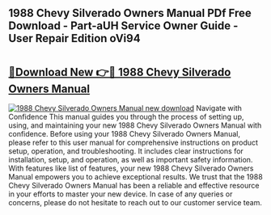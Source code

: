 ## 1988 Chevy Silverado Owners Manual PDf Free Download - Part-aUH Service Owner Guide - User Repair Edition oVi94

# <h2><a href="http://bc14273.oget.top/?id=1988+Chevy+Silverado+Owners+Manual">🔗Download New 👉🔴 1988 Chevy Silverado Owners Manual</a></h2>

[![1988 Chevy Silverado Owners Manual new download](https://i.imgur.com/5g1atiW.png)](http://bc14273.oget.top/?id=1988+Chevy+Silverado+Owners+Manual)
Navigate with Confidence This manual guides you through the process of setting up, using, and maintaining your new 1988 Chevy Silverado Owners Manual with confidence. Before using your 1988 Chevy Silverado Owners Manual, please refer to this user manual for comprehensive instructions on product setup, operation, and troubleshooting. It includes clear instructions for installation, setup, and operation, as well as important safety information. With features like list of features, your new 1988 Chevy Silverado Owners Manual empowers you to achieve exceptional results. We trust that the 1988 Chevy Silverado Owners Manual has been a reliable and effective resource in your efforts to master your new device. In case of any queries or concerns, please do not hesitate to reach out to our customer service team.
